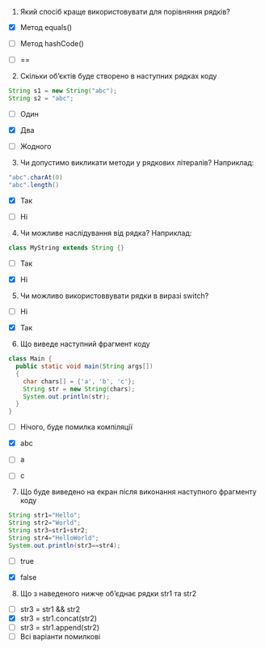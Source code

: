 1. Який спосіб краще використовувати для порівняння рядків?
- [X] Метод equals()
- [ ] Метод hashCode()
- [ ] ==


2. Скільки об’єктів буде створено в наступних рядках коду
```java
String s1 = new String("abc");
String s2 = "abc";
```
- [ ] Один
- [X] Два
- [ ] Жодного


3. Чи допустимо викликати методи у рядкових літералів? Наприклад:
```java
"abc".charAt(0)
"abc".length()
```
- [X] Так
- [ ] Ні


4. Чи можливе наслідування від рядка? Наприклад:
```java
class MyString extends String {}
```
- [ ] Так
- [X] Ні


5. Чи можливо використоввувати рядки в виразі switch?
- [ ] Ні
- [X] Так


6. Що виведе наступний фрагмент коду
```java
class Main {
  public static void main(String args[])
  {
    char chars[] = {'a', 'b', 'c'};
    String str = new String(chars);
    System.out.println(str);
  }
}
```
- [ ] Нічого, буде помилка компіляції
- [X] abc
- [ ] a
- [ ] c


7. Що буде виведено на екран після виконання наступного фрагменту коду
```java
String str1="Hello";
String str2="World";
String str3=str1+str2;
String str4="HelloWorld";
System.out.println(str3==str4);
```
- [ ] true
- [X] false


8. Що з наведеного нижче об’єднає рядки str1 та str2
- [ ] str3 = str1 && str2
- [X] str3 = str1.concat(str2)
- [ ] str3 = str1.append(str2)
- [ ] Всі варіанти помилкові
